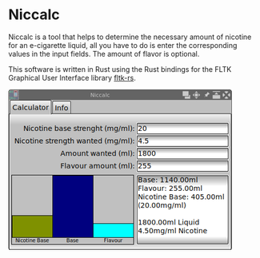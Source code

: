 # Niccalc

Niccalc is a tool that helps to determine the necessary amount of nicotine for an e-cigarette liquid,
all you have to do is enter the corresponding values in the input fields.
The amount of flavor is optional.

This software is written in Rust using the Rust bindings for the FLTK Graphical User Interface library [fltk-rs](https://crates.io/crates/fltk).

![Screenshot](screenshots/niccalc_scrsh.png)
